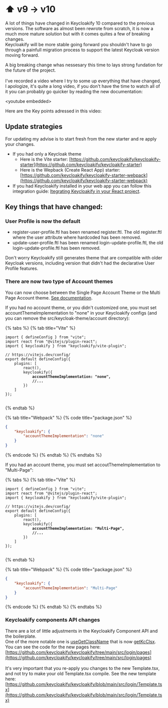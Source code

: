 # ⬆️ v9 -> v10

A lot of things have changed in Keycloakify 10 compared to the previous versions. The software as almost been rewrote from scratch, it is now a much more mature solution but with it comes quites a few of breaking changes.    \
Keycloakify will be more stable going forward you shouldn't have to go through a painfull migration process to support the latest Keycloak version moving forward.&#x20;

A big breaking change whas nessesary this time to lays strong fundation for the future of the project.  \
\
I've recorded a video where I try to some up everything that have changed, I apologize, it's quite a long video, if you don't have the time to watch all of it you can probably go quicker by reading the new documentation:&#x20;

\<youtube embedded>

Here are the Key points adressed in this video:

## Update strategies

For updating my advise is to start fresh from the new starter and re apply your changes. &#x20;

* If you had only a Keycloak theme
  * Here is the Vite starter: [https://github.com/keycloakify/keycloakify-starter](https://github.com/keycloakify/keycloakify-starter)
  * Here is the Wepback (Create React App) starter: [https://github.com/keycloakify/keycloakify-starter-webpack](https://github.com/keycloakify/keycloakify-starter-webpack)
* If you had Keycloakify installed in your web app you can follow this integration guide: [Itegrating Keycloakify in your React project](../../keycloakify-in-my-codebase/in-your-react-project/).

## Key things that have changed:

### User Profile is now the default

* register-user-profile.ftl has been renamed register.ftl. The old register.ftl where the user attribute where hardcoded has been removed.
* update-user-profile.ftl has been renamed login-update-profile.ftl, the old login-update-profile.ftl has been removed.

Don't worry Keycloakify still generates theme that are compatible with older Keycloak versions, including version that didn't had the declarative User Profile features. &#x20;

### There are now two type of Account themes

You can now choose between the Single Page Account Theme or the Multi Page Account theme. [See documentation](../../account-theme/). &#x20;

If you had no account theme, or you didn't customized one, you must set accountThemeImplementation to "none" in your Keycloakify configs (and you can remove the src/keycloak-theme/account directory):

{% tabs %}
{% tab title="Vite" %}
<pre class="language-tsx" data-title="vite.config.ts"><code class="lang-tsx">import { defineConfig } from "vite";
import react from "@vitejs/plugin-react";
import { keycloakify } from "keycloakify/vite-plugin";

// https://vitejs.dev/config/
export default defineConfig({
    plugins: [
        react(),
        keycloakify({
<strong>            accountThemeImplementation: "none",
</strong><strong>            //...
</strong>        })
    ]
});

</code></pre>
{% endtab %}

{% tab title="Webpack" %}
{% code title="package.json" %}
```json
{
    "keycloakify": {
        "accountThemeImplementation": "none"
    }
}
```
{% endcode %}
{% endtab %}
{% endtabs %}

If you had an account theme, you must set accoutThemeImplementation to "Multi-Page":

{% tabs %}
{% tab title="Vite" %}
<pre class="language-tsx" data-title="vite.config.ts"><code class="lang-tsx">import { defineConfig } from "vite";
import react from "@vitejs/plugin-react";
import { keycloakify } from "keycloakify/vite-plugin";

// https://vitejs.dev/config/
export default defineConfig({
    plugins: [
        react(),
        keycloakify({
<strong>            accountThemeImplementation: "Multi-Page",
</strong><strong>            //...
</strong>        })
    ]
});

</code></pre>
{% endtab %}

{% tab title="Webpack" %}
{% code title="package.json" %}
```json
{
    "keycloakify": {
        "accountThemeImplementation": "Multi-Page"
    }
}
```
{% endcode %}
{% endtab %}
{% endtabs %}

### Keycloakify components API changes

There are a lot of little adjustments in the Keycloakify Component API and the boilerplate.  \
One of the more notable one is [useGetClassName](https://github.com/keycloakify/keycloakify-starter/blob/081c7d415088b022cb9595bd4bca3a502171ed3a/src/keycloak-theme/login/pages/Login.tsx#L18-L21) that is now [getKcClsx](https://github.com/keycloakify/keycloakify/blob/1785916d32f11b36527dbac6625643c5342149ab/src/login/pages/Login.tsx#L12-L15).  \
You can see the code for the new pages here: [https://github.com/keycloakify/keycloakify/tree/main/src/login/pages](https://github.com/keycloakify/keycloakify/tree/main/src/login/pages)  \
\
It's very important that you re-apply you changes to the new Template.tsx, and not try to make your old Template.tsx compile. See the new template here: [https://github.com/keycloakify/keycloakify/blob/main/src/login/Template.tsx](https://github.com/keycloakify/keycloakify/blob/main/src/login/Template.tsx) &#x20;
